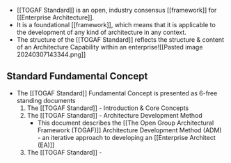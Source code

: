 - [[TOGAF Standard]] is an open, industry consensus [[framework]] for [[Enterprise Architecture]].
- It is a foundational [[framework]], which means that it is applicable to the development of any kind of architecture in any context.
- The structure of the [[TOGAF Standard]] reflects the structure & content of an Architecture Capability within an enterprise![[Pasted image 20240307143344.png]]

## Standard Fundamental Concept
- The [[TOGAF Standard]] Fundamental Concept is presented as 6-free standing documents
	1. The [[TOGAF Standard]] - Introduction & Core Concepts
	2. The [[TOGAF Standard]] - Architecture Development Method
		- This document describes the [[The Open Group Architectural Framework (TOGAF)]] Architecture Development Method (ADM) - an iterative approach to developing an [[Enterprise Architect (EA)]]
	3. The [[TOGAF Standard]] - 